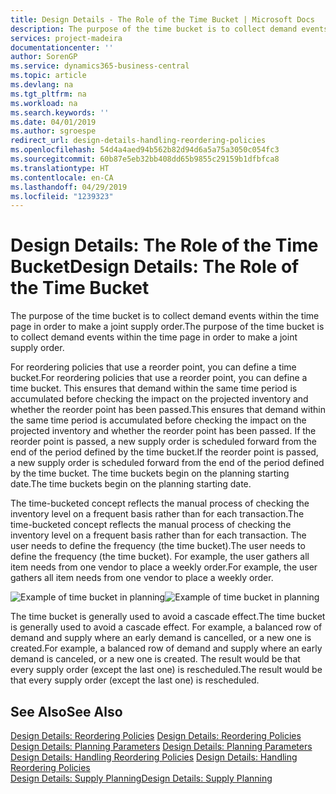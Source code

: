 ```yaml
---
title: Design Details - The Role of the Time Bucket | Microsoft Docs
description: The purpose of the time bucket is to collect demand events within the time page in order to make a joint supply order.
services: project-madeira
documentationcenter: ''
author: SorenGP
ms.service: dynamics365-business-central
ms.topic: article
ms.devlang: na
ms.tgt_pltfrm: na
ms.workload: na
ms.search.keywords: ''
ms.date: 04/01/2019
ms.author: sgroespe
redirect_url: design-details-handling-reordering-policies
ms.openlocfilehash: 54d4a4aed94b562b82d94d6a5a75a3050c054fc3
ms.sourcegitcommit: 60b87e5eb32bb408dd65b9855c29159b1dfbfca8
ms.translationtype: HT
ms.contentlocale: en-CA
ms.lasthandoff: 04/29/2019
ms.locfileid: "1239323"
---
```

# <a name="design-details-the-role-of-the-time-bucket"></a><span data-ttu-id="4917f-103">Design Details: The Role of the Time Bucket</span><span class="sxs-lookup"><span data-stu-id="4917f-103">Design Details: The Role of the Time Bucket</span></span>
<span data-ttu-id="4917f-104">The purpose of the time bucket is to collect demand events within the time page in order to make a joint supply order.</span><span class="sxs-lookup"><span data-stu-id="4917f-104">The purpose of the time bucket is to collect demand events within the time page in order to make a joint supply order.</span></span>  

 <span data-ttu-id="4917f-105">For reordering policies that use a reorder point, you can define a time bucket.</span><span class="sxs-lookup"><span data-stu-id="4917f-105">For reordering policies that use a reorder point, you can define a time bucket.</span></span> <span data-ttu-id="4917f-106">This ensures that demand within the same time period is accumulated before checking the impact on the projected inventory and whether the reorder point has been passed.</span><span class="sxs-lookup"><span data-stu-id="4917f-106">This ensures that demand within the same time period is accumulated before checking the impact on the projected inventory and whether the reorder point has been passed.</span></span> <span data-ttu-id="4917f-107">If the reorder point is passed, a new supply order is scheduled forward from the end of the period defined by the time bucket.</span><span class="sxs-lookup"><span data-stu-id="4917f-107">If the reorder point is passed, a new supply order is scheduled forward from the end of the period defined by the time bucket.</span></span> <span data-ttu-id="4917f-108">The time buckets begin on the planning starting date.</span><span class="sxs-lookup"><span data-stu-id="4917f-108">The time buckets begin on the planning starting date.</span></span>  

 <span data-ttu-id="4917f-109">The time-bucketed concept reflects the manual process of checking the inventory level on a frequent basis rather than for each transaction.</span><span class="sxs-lookup"><span data-stu-id="4917f-109">The time-bucketed concept reflects the manual process of checking the inventory level on a frequent basis rather than for each transaction.</span></span> <span data-ttu-id="4917f-110">The user needs to define the frequency (the time bucket).</span><span class="sxs-lookup"><span data-stu-id="4917f-110">The user needs to define the frequency (the time bucket).</span></span> <span data-ttu-id="4917f-111">For example, the user gathers all item needs from one vendor to place a weekly order.</span><span class="sxs-lookup"><span data-stu-id="4917f-111">For example, the user gathers all item needs from one vendor to place a weekly order.</span></span>  

 <span data-ttu-id="4917f-112">![Example of time bucket in planning](media/nav_app_supply_planning_2_reorder_cycle.png "Example of time bucket in planning")</span><span class="sxs-lookup"><span data-stu-id="4917f-112">![Example of time bucket in planning](media/nav_app_supply_planning_2_reorder_cycle.png "Example of time bucket in planning")</span></span>  

 <span data-ttu-id="4917f-113">The time bucket is generally used to avoid a cascade effect.</span><span class="sxs-lookup"><span data-stu-id="4917f-113">The time bucket is generally used to avoid a cascade effect.</span></span> <span data-ttu-id="4917f-114">For example, a balanced row of demand and supply where an early demand is cancelled, or a new one is created.</span><span class="sxs-lookup"><span data-stu-id="4917f-114">For example, a balanced row of demand and supply where an early demand is canceled, or a new one is created.</span></span> <span data-ttu-id="4917f-115">The result would be that every supply order (except the last one) is rescheduled.</span><span class="sxs-lookup"><span data-stu-id="4917f-115">The result would be that every supply order (except the last one) is rescheduled.</span></span>  

## <a name="see-also"></a><span data-ttu-id="4917f-116">See Also</span><span class="sxs-lookup"><span data-stu-id="4917f-116">See Also</span></span>  
 <span data-ttu-id="4917f-117">[Design Details: Reordering Policies](design-details-reordering-policies.md) </span><span class="sxs-lookup"><span data-stu-id="4917f-117">[Design Details: Reordering Policies](design-details-reordering-policies.md) </span></span>  
 <span data-ttu-id="4917f-118">[Design Details: Planning Parameters](design-details-planning-parameters.md) </span><span class="sxs-lookup"><span data-stu-id="4917f-118">[Design Details: Planning Parameters](design-details-planning-parameters.md) </span></span>  
 <span data-ttu-id="4917f-119">[Design Details: Handling Reordering Policies](design-details-handling-reordering-policies.md) </span><span class="sxs-lookup"><span data-stu-id="4917f-119">[Design Details: Handling Reordering Policies](design-details-handling-reordering-policies.md) </span></span>  
 [<span data-ttu-id="4917f-120">Design Details: Supply Planning</span><span class="sxs-lookup"><span data-stu-id="4917f-120">Design Details: Supply Planning</span></span>](design-details-supply-planning.md)
